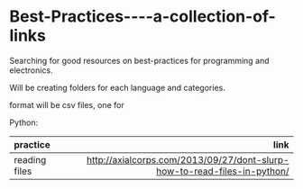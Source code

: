 Best-Practices----a-collection-of-links
=======================================

Searching for good resources on best-practices for programming and electronics.


Will be creating folders for each language and categories.

format will be csv files, one for 


Python:

| practice | link |
| :--- |  ---: |
| reading files | http://axialcorps.com/2013/09/27/dont-slurp-how-to-read-files-in-python/ |

